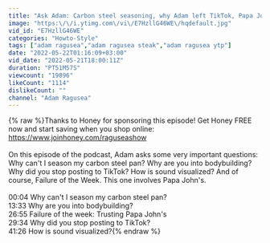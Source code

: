 ```yaml
---
title: "Ask Adam: Carbon steel seasoning, why Adam left TikTok, Papa John's fail  (PODCAST E10)"
image: "https:\/\/i.ytimg.com\/vi\/E7HzllG46WE\/hqdefault.jpg"
vid_id: "E7HzllG46WE"
categories: "Howto-Style"
tags: ["adam ragusea","adam ragusea steak","adam ragusea ytp"]
date: "2022-05-22T01:16:09+03:00"
vid_date: "2022-05-21T18:00:11Z"
duration: "PT51M57S"
viewcount: "19896"
likeCount: "1114"
dislikeCount: ""
channel: "Adam Ragusea"
---
```

{% raw %}Thanks to Honey for sponsoring this episode! Get Honey FREE now and start saving when you shop online: <a rel="nofollow" target="blank" href="https://www.joinhoney.com/raguseashow">https://www.joinhoney.com/raguseashow</a><br /><br />On this episode of the podcast, Adam asks some very important questions: Why can't I season my carbon steel pan? Why are you into bodybuilding? Why did you stop posting to TikTok? How is sound visualized? And of course, Failure of the Week. This one involves Papa John's. <br /><br />00:04 Why can't I season my carbon steel pan?<br />13:33 Why are you into bodybuilding?<br />26:55 Failure of the week: Trusting Papa John's<br />29:34 Why did you stop posting to TikTok?<br />41:26 How is sound visualized?{% endraw %}
